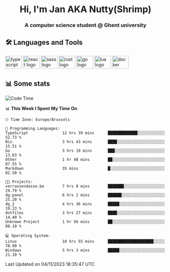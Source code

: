 <h1 align="center">Hi, I'm Jan AKA Nutty(Shrimp)</h1>
<h3 align="center">A computer science student @ Ghent university</h3>

<h2 align="left">🛠️ Languages and Tools</h2>

###

<div align="left">
  <img src="https://cdn.jsdelivr.net/gh/devicons/devicon/icons/typescript/typescript-original.svg" height="40" width="52" alt="typescript logo"  />
  <img src="https://cdn.jsdelivr.net/gh/devicons/devicon/icons/react/react-original.svg" height="40" width="52" alt="react logo"  />
  <img src="https://cdn.jsdelivr.net/gh/devicons/devicon/icons/sass/sass-original.svg" height="40" width="52" alt="sass logo"  />
  <img src="https://cdn.jsdelivr.net/gh/devicons/devicon/icons/rust/rust-plain.svg" height="40" width="52" alt="rust logo"  />
  <img src="https://cdn.jsdelivr.net/gh/devicons/devicon/icons/go/go-original.svg" height="40" width="52" alt="go logo"  />
  <img src="https://cdn.jsdelivr.net/gh/devicons/devicon/icons/lua/lua-original.svg" height="40" width="52" alt="lua logo"  />
  <img src="https://cdn.jsdelivr.net/gh/devicons/devicon/icons/docker/docker-original.svg" height="40" width="52" alt="docker logo"  />
</div>

<h2>📊 Some stats</h2>

<!--START_SECTION:waka-->
![Code Time](http://img.shields.io/badge/Code%20Time-3%2C866%20hrs%207%20mins-blue)

📊 **This Week I Spent My Time On** 

```text
🕑︎ Time Zone: Europe/Brussels

💬 Programming Languages: 
TypeScript               12 hrs 39 mins      █████████████░░░░░░░░░░░░   52.73 % 
Nix                      3 hrs 43 mins       ████░░░░░░░░░░░░░░░░░░░░░   15.51 % 
Go                       3 hrs 19 mins       ███░░░░░░░░░░░░░░░░░░░░░░   13.83 % 
Other                    1 hr 48 mins        ██░░░░░░░░░░░░░░░░░░░░░░░   07.55 % 
Markdown                 35 mins             █░░░░░░░░░░░░░░░░░░░░░░░░   02.50 % 

🐱‍💻 Projects: 
verrassendasse.be        7 hrs 8 mins        ███████░░░░░░░░░░░░░░░░░░   29.79 % 
dg-panel                 6 hrs 2 mins        ██████░░░░░░░░░░░░░░░░░░░   25.20 % 
dg_2                     4 hrs 36 mins       █████░░░░░░░░░░░░░░░░░░░░   19.23 % 
dotfiles                 3 hrs 27 mins       ████░░░░░░░░░░░░░░░░░░░░░   14.40 % 
Unknown Project          1 hr 56 mins        ██░░░░░░░░░░░░░░░░░░░░░░░   08.10 % 

💻 Operating System: 
Linux                    18 hrs 55 mins      ████████████████████░░░░░   78.90 % 
Windows                  5 hrs 3 mins        █████░░░░░░░░░░░░░░░░░░░░   21.10 % 
```


 Last Updated on 04/11/2023 18:35:47 UTC
<!--END_SECTION:waka-->
